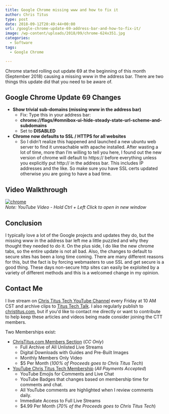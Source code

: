 ```yaml
---
title: Google Chrome missing www and how to fix it
author: Chris Titus
type: post
date: 2018-09-12T20:49:44+00:00
url: /google-chrome-update-69-address-bar-and-how-to-fix-it/
image: /wp-content/uploads/2018/09/chrome-624x351.jpg
categories:
  - Software
tags:
  - Google Chrome

---
```

 Chrome started rolling out update 69 at the beginning of this month (September 2018) causing a missing www in the address bar. There are two things this update did that you need to be aware of. <!--more-->

## Google Chrome Update 69 Changes

  * **Show trivial sub-domains (missing www in the address bar)** 
      * Fix: Type this in your address bar:
      * **chrome://flags/#omnibox-ui-hide-steady-state-url-scheme-and-subdomains**
      * Set to **DISABLED**
  * **Chrome now defaults to SSL / HTTPS for all websites** 
      * So I didn&#8217;t realize this happened and launched a new ubuntu web server to find it unreachable with apache installed. After wasting a lot of time, more than I&#8217;m willing to tell you here, I found out the new version of chrome will default to https:// before everything unless you explicitly put http:// in the address bar. This includes IP addresses and the like. So make sure you have SSL certs updated otherwise you are going to have a bad time.

## Video Walkthrough

[![chrome](https://img.youtube.com/vi/0O9TzNvVwR0/0.jpg)](https://www.youtube.com/watch?v=0O9TzNvVwR0)  
_Note: YouTube Video - Hold Ctrl + Left Click to open in new window_

## Conclusion 

I typically love a lot of the Google projects and updates they do, but the missing www in the address bar left me a little puzzled and why they thought they needed to do it. On the plus side, I do like the new chrome tabs, so the entire update is not all bad. Also, the changes to default to secure sites has been a long time coming. There are many different reasons for this, but the fact is by forcing webmasters to use SSL and get secure is a good thing. These days non-secure http sites can easily be exploited by a variety of different methods and this is a welcomed change in my opinion. 

## Contact Me

I live stream on [Chris Titus Tech YouTube Channel][1] every Friday at 10 AM CST and archive clips to [Titus Tech Talk][2]. I also regularly publish to [christitus.com][3], but if you'd like to contact me directly or want to contribute to help keep these articles and videos being made consider joining the CTT members. 

Two Memberships exist:
- [ChrisTitus.com Members Section][4] (_CC Only_)
  - Full Archive of All Unlisted Live Streams
  - Digital Downloads with Guides and Pre-Built Images
  - Monthly Members Only Video
  - $5 Per Month (_100% of Proceeds goes to Chris Titus Tech_)
- [YouTube Chris Titus Tech Membership][5] (_All Payments Accepted_)
  - YouTube Emojis for Comments and Live Chat
  - YouTube Badges that changes based on membership time for comments and chat.
  - All YouTube comments are highlighted when I review comments daily. 
  - Immediate Access to Full Live Streams
  - $4.99 Per Month (_70% of the Proceeds goes to Chris Titus Tech_)

 [1]: https://www.youtube.com/c/ChrisTitusTech
 [2]: https://www.youtube.com/c/ChrisTitusTechStreams
 [3]: https://christitus.com/
 [4]: https://portal.christitus.com
 [5]: https://links.christitus.com/join
